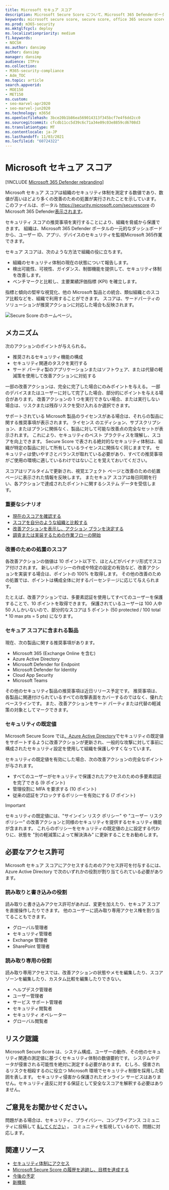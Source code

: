 ```yaml
---
title: Microsoft セキュア スコア
description: Microsoft Secure Score について、Microsoft 365 Defenderポータルで説明します。セキュリティの態勢を改善する方法、およびセキュリティ管理者が期待できる機能について説明します。
keywords: microsoft secure score, secure score, office 365 secure score, microsoft security score, Microsoft 365 Defender ポータル, 改善アクション
ms.prod: m365-security
ms.mktglfcycl: deploy
ms.localizationpriority: medium
f1.keywords:
- NOCSH
ms.author: dansimp
author: dansimp
manager: dansimp
audience: ITPro
ms.collection:
- M365-security-compliance
- Adm_TOC
ms.topic: article
search.appverid:
- MOE150
- MET150
ms.custom:
- seo-marvel-apr2020
- seo-marvel-jun2020
ms.technology: m365d
ms.openlocfilehash: 3bce20b1b86ea569014313f345bcf7e4f6dd2cc0
ms.sourcegitcommit: cfcdb11cc5d39c6c71a34e09c03e8859cd6708d3
ms.translationtype: MT
ms.contentlocale: ja-JP
ms.lasthandoff: 11/03/2021
ms.locfileid: "60724322"
---
```

# <a name="microsoft-secure-score"></a>Microsoft セキュア スコア

[!INCLUDE [Microsoft 365 Defender rebranding](../includes/microsoft-defender.md)]

Microsoft セキュア スコアは組織のセキュリティ体制を測定する数値であり、数値が高いほどより多くの改善のための処置が実行されたことを示しています。 このファイルは、ポータル https://security.microsoft.com/securescore のMicrosoft 365 Defender[表示されます](microsoft-365-defender.md#the-microsoft-365-defender-portal)。

セキュリティ スコアの推奨事項を実行することにより、組織を脅威から保護できます。 組織は、Microsoft 365 Defender ポータルの一元的なダッシュボードから、ユーザー ID、アプリ、デバイスのセキュリティを監視Microsoft 365作業できます。

セキュア スコアは、次のような方法で組織の役に立ちます。  

* 組織のセキュリティ体制の現在の状態について報告します。
* 検出可能性、可視性、ガイダンス、制御機能を提供して、セキュリティ体制を改善します。  
* ベンチマークと比較し、主要業績評価指標 (KPI) を確立します。

指標と傾向の堅牢な視覚化、他の Microsoft 製品との統合、類似組織とのスコア比較などを、組織で利用することができます。 スコアは、サードパーティのソリューションが推奨アクションに対応した場合も反映されます。

![Secure Score のホームページ。](../../media/secure-score/secure-score-home-page.png)

## <a name="how-it-works"></a>メカニズム

次のアクションのポイントが与えられる。

- 推奨されるセキュリティ機能の構成
- セキュリティ関連のタスクを実行する
- サード パーティ製のアプリケーションまたはソフトウェア、または代替の軽減策を使用して改善アクションに対処する

一部の改善アクションは、完全に完了した場合にのみポイントを与える。 一部のデバイスまたはユーザーに対して完了した場合、部分的にポイントを与える場合があります。 改善アクションの 1 つを実行できない場合、または実行しない場合は、リスクまたは残存リスクを受け入れるか選択できます。

サポートされている Microsoft 製品のライセンスがある場合は、それらの製品に関する推奨事項が表示されます。 ライセンス のエディション、サブスクリプション、またはプランに関係なく、製品に対して可能な改善点の完全なセットが表示されます。 これにより、セキュリティのベスト プラクティスを理解し、スコアを向上できます。 Secure Score で表される絶対的なセキュリティ体制は、組織が特定の製品に対して所有しているライセンスに関係なく同じままです。 セキュリティは使いやすさとバランスが取れている必要があり、すべての推奨事項がご使用の環境に適しているわけではないことを覚えておいてください。

スコアはリアルタイムで更新され、視覚エフェクト ページと改善のための処置 ページに表示された情報を反映します。 またセキュア スコアは毎日同期を行い、各アクションで達成されたポイントに関するシステム データを受信します。

### <a name="key-scenarios"></a>重要なシナリオ

- [現在のスコアを確認する](microsoft-secure-score-improvement-actions.md#check-your-current-score)
- [スコアを自分のような組織と比較する](microsoft-secure-score-history-metrics-trends.md#compare-your-score-to-organizations-like-yours)
- [改善アクションを表示し、アクション プランを決定する](microsoft-secure-score-improvement-actions.md#take-action-to-improve-your-score)
- [調査または実装するための作業フローの開始](microsoft-secure-score-improvement-actions.md#view-improvement-action-details)

### <a name="how-improvement-actions-are-scored"></a>改善のための処置のスコア

各改善アクションの価値は 10 ポイント以下で、ほとんどがバイナリ形式でスコア付けされます。 新しいポリシーの作成や特定の設定の有効など、改善アクションを実装する場合は、ポイントの 100% を取得します。 その他の改善のための処置では、ポイントは構成全体に対するパーセンテージに応じて与えられます。

たとえば、改善アクションでは、多要素認証を使用してすべてのユーザーを保護することで、10 ポイントを取得できます。 保護されているユーザーは 100 人中 50 人しかいないので、部分的なスコアは 5 ポイント (50 protected / 100 total * 10 max pts = 5 pts) になります。

### <a name="products-included-in-secure-score"></a>セキュア スコアに含まれる製品

現在、次の製品に関する推奨事項があります。

- Microsoft 365 (Exchange Online を含む)
- Azure Active Directory
- Microsoft Defender for Endpoint
- Microsoft Defender for Identity
- Cloud App Security
- Microsoft Teams

その他のセキュリティ製品の推奨事項は近日リリース予定です。 推奨事項は、各製品に関連付けられているすべての攻撃表面をカバーするのではなく、優れたベースラインです。 また、改善アクションをサード パーティまたは代替の軽減策の対象としてマークできます。

### <a name="security-defaults"></a>セキュリティの既定値

Microsoft Secure Score では[、Azure Active Directory](/azure/active-directory/fundamentals/concept-fundamentals-security-defaults)でセキュリティの既定値をサポートするように改善アクションが更新され、一般的な攻撃に対して事前に構成されたセキュリティ設定を使用して組織を保護しやすくなっています。

セキュリティの既定値を有効にした場合、次の改善アクションの完全なポイントが与されます。

- すべてのユーザーがセキュリティで保護されたアクセスのための多要素認証を完了できる (9 ポイント)
- 管理役割に MFA を要求する (10 ポイント)
- 従来の認証をブロックするポリシーを有効にする (7 ポイント)

>[!IMPORTANT]
>セキュリティの既定値には、"サインイン リスク ポリシー" や "ユーザー リスク ポリシー" の改善アクションと同様のセキュリティを提供するセキュリティ機能が含まれます。 これらのポリシーをセキュリティの既定値の上に設定する代わりに、状態を "別の軽減策によって解決済み" に更新することをお勧めします。

## <a name="required-permissions"></a>必要なアクセス許可

Microsoft セキュア スコアにアクセスするためのアクセス許可を付与するには、Azure Active Directory で次のいずれかの役割が割り当てられている必要があります。

### <a name="read-and-write-roles"></a>読み取りと書き込みの役割

読み取りと書き込みアクセス許可があれば、変更を加えたり、セキュア スコアを直接操作したりできます。 他のユーザーに読み取り専用アクセス権を割り当てることもできます。

* グローバル管理者
* セキュリティ管理者
* Exchange 管理者
* SharePoint 管理者

### <a name="read-only-roles"></a>読み取り専用の役割

読み取り専用アクセスでは、改善アクションの状態やメモを編集したり、スコア ゾーンを編集したり、カスタム比較を編集したりできない。

* ヘルプデスク管理者
* ユーザー管理者
* サービス サポート管理者
* セキュリティ閲覧者
* セキュリティ オペレーター
* グローバル閲覧者

## <a name="risk-awareness"></a>リスク認識

Microsoft Secure Score は、システム構成、ユーザーの動作、その他のセキュリティ関連の測定値に基づくセキュリティ体制の数値要約です。 システムやデータが侵害される可能性を絶対に測定する必要があります。 むしろ、侵害されるリスクを相殺するのに役立つ Microsoft 環境でセキュリティ制御を採用した範囲を表します。 セキュリティ侵害から保護されたオンライン サービスはありません。セキュリティ違反に対する保証として安全なスコアを解釈する必要はありません。

## <a name="we-want-to-hear-from-you"></a>ご意見をお聞かせください。

問題がある場合は、セキュリティ、プライバシー、コンプライアンス コミュニティに投稿して [&してください](https://techcommunity.microsoft.com/t5/Security-Privacy-Compliance/bd-p/security_privacy) 。 コミュニティを監視しているので、問題に対応します。

## <a name="related-resources"></a>関連リソース

- [セキュリティ体制にアクセス](microsoft-secure-score-improvement-actions.md)
- [Microsoft Secure Score の履歴を追跡し、目標を達成する](microsoft-secure-score-history-metrics-trends.md)
- [今後の予定](microsoft-secure-score-whats-coming.md)
- [新機能](microsoft-secure-score-whats-new.md)
